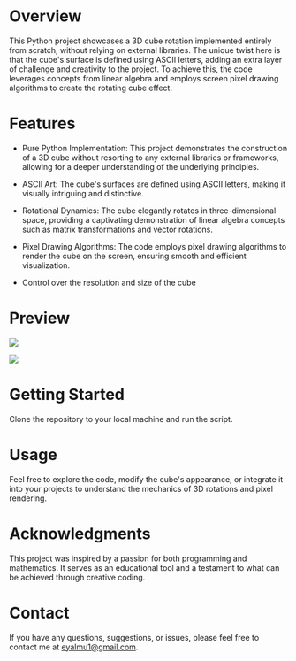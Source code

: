 # Overview
This Python project showcases a 3D cube rotation implemented entirely from scratch, without relying on external libraries. The unique twist here is that the cube's surface is defined using ASCII letters, adding an extra layer of challenge and creativity to the project. To achieve this, the code leverages concepts from linear algebra and employs screen pixel drawing algorithms to create the rotating cube effect.

# Features
- Pure Python Implementation: This project demonstrates the construction of a 3D cube without resorting to any external libraries or frameworks, allowing for a deeper understanding of the underlying principles.

- ASCII Art: The cube's surfaces are defined using ASCII letters, making it visually intriguing and distinctive.

- Rotational Dynamics: The cube elegantly rotates in three-dimensional space, providing a captivating demonstration of linear algebra concepts such as matrix transformations and vector rotations.

- Pixel Drawing Algorithms: The code employs pixel drawing algorithms to render the cube on the screen, ensuring smooth and efficient visualization.

- Control over the resolution and size of the cube

# Preview
![](https://github.com/eyalmutzary/3DCube/blob/master/low.gif)

![](https://github.com/eyalmutzary/3DCube/blob/master/high.gif)


# Getting Started
Clone the repository to your local machine and run the script.

# Usage
Feel free to explore the code, modify the cube's appearance, or integrate it into your projects to understand the mechanics of 3D rotations and pixel rendering.

# Acknowledgments
This project was inspired by a passion for both programming and mathematics. It serves as an educational tool and a testament to what can be achieved through creative coding.

# Contact
If you have any questions, suggestions, or issues, please feel free to contact me at eyalmu1@gmail.com.

